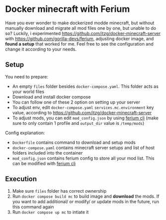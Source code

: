 # Docker minecraft with Ferium
Have you ever wonder to make dockerized modde minecraft, but without manually download and migrate all mod files one by one, but unable to do so?
Luckily, i experimented https://github.com/itzg/docker-minecraft-server with https://github.com/gorilla-devs/ferium, adjusting docker image, and **found a setup** that worked for me. Feel free to see the configuration and change it according to your needs.

## Setup
You need to prepare:
- An empty `files` folder besides `docker-compose.yaml`. This folder acts as your world files
- Download and install docker compose
- You can follow one of these 2 option on setting up your server
- To adjust env, edit `docker-compose.yaml` `services.mc.environment` key value, according to https://github.com/itzg/docker-minecraft-server
- To adjust mods, you can edit `mod_config.json` by using [ferium cli](https://github.com/gorilla-devs/ferium) (make sure to only contain 1 profile and `output_dir` value is `/temp/mods`)

Config explanation:
- `Dockerfile` contains command to download and setup mods
- `docker-compose.yaml` contains minecraft server setups and list of host folders included into the container
- `mod_config.json` contains ferium config to store all your mod list. This can be modified with [ferium cli](https://github.com/gorilla-devs/ferium)

## Execution
1. Make sure `files` folder has correct ownership
2. Run `docker compose build mc` to build image and **download** the mods. If you want to add additional/ or modify/ or update mods in the future, run this command again
3. Run `docker compose up mc` to intiate it
